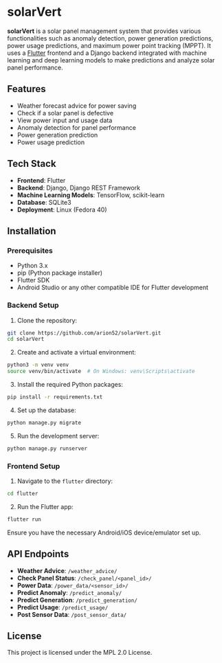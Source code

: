 # solarVert

**solarVert** is a solar panel management system that provides various functionalities such as anomaly detection, power generation predictions, power usage predictions, and maximum power point tracking (MPPT). It uses a [Flutter](https://github.com/shubhikaj/solarVert) frontend and a Django backend integrated with machine learning and deep learning models to make predictions and analyze solar panel performance.

## Features

- Weather forecast advice for power saving
- Check if a solar panel is defective
- View power input and usage data
- Anomaly detection for panel performance
- Power generation prediction
- Power usage prediction

## Tech Stack

- **Frontend**: Flutter
- **Backend**: Django, Django REST Framework
- **Machine Learning Models**: TensorFlow, scikit-learn
- **Database**: SQLite3
- **Deployment**: Linux (Fedora 40)

## Installation

### Prerequisites

- Python 3.x
- pip (Python package installer)
- Flutter SDK
- Android Studio or any other compatible IDE for Flutter development

### Backend Setup

1. Clone the repository:

```bash
git clone https://github.com/arion52/solarVert.git
cd solarVert
```

2. Create and activate a virtual environment:

```bash
python3 -m venv venv
source venv/bin/activate  # On Windows: venv\Scripts\activate
```

3. Install the required Python packages:

```bash
pip install -r requirements.txt
```

4. Set up the database:

```bash
python manage.py migrate
```

5. Run the development server:

```bash
python manage.py runserver
```

### Frontend Setup

1. Navigate to the `flutter` directory:

```bash
cd flutter
```

2. Run the Flutter app:

```bash
flutter run
```

Ensure you have the necessary Android/iOS device/emulator set up.

## API Endpoints

- **Weather Advice**: `/weather_advice/`
- **Check Panel Status**: `/check_panel/<panel_id>/`
- **Power Data**: `/power_data/<sensor_id>/`
- **Predict Anomaly**: `/predict_anomaly/`
- **Predict Generation**: `/predict_generation/`
- **Predict Usage**: `/predict_usage/`
- **Post Sensor Data**: `/post_sensor_data/`

## License

This project is licensed under the MPL 2.0 License.
